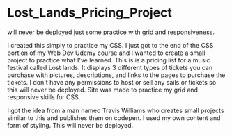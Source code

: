 # Lost_Lands_Pricing_Project
will never be deployed just some practice with grid and responsiveness.


I created this simply to practice my CSS. I just got to the end of the CSS portion of my Web Dev Udemy course and I wanted to create a small project to practice what I've learned. This is is a pricing list for a music festival called Lost lands. It displays 3 different types of tickets you can purchase with pictures, descriptions, and links to the pages to purchase the tickets. I don't have any permissions to host or sell any sails or tickets so this will never be deployed. Site was made to practice my grid and responsive skills for CSS.

I got the idea from a man named Travis Williams who creates small projects similar to this and publishes them on codepen. I used my own content and form of styling. This will never be deployed.
